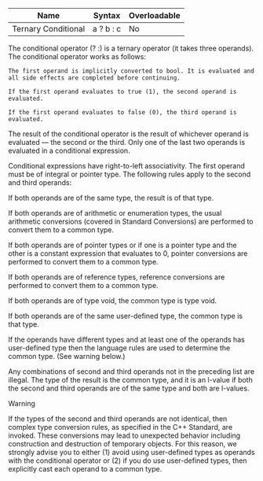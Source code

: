 | Name | Syntax | Overloadable |
|------|--------|--------------|
| Ternary Conditional | a ? b : c | No |

The conditional operator (? :) is a ternary operator (it takes three operands). The conditional operator works as follows:

    The first operand is implicitly converted to bool. It is evaluated and all side effects are completed before continuing.

    If the first operand evaluates to true (1), the second operand is evaluated.

    If the first operand evaluates to false (0), the third operand is evaluated.

The result of the conditional operator is the result of whichever operand is evaluated — the second or the third. Only one of the last two operands is evaluated in a conditional expression.

Conditional expressions have right-to-left associativity. The first operand must be of integral or pointer type. The following rules apply to the second and third operands:

  If both operands are of the same type, the result is of that type.

  If both operands are of arithmetic or enumeration types, the usual arithmetic conversions (covered in Standard Conversions) are performed to convert them to a common type.

  If both operands are of pointer types or if one is a pointer type and the other is a constant expression that evaluates to 0, pointer conversions are performed to convert them to a common type.

  If both operands are of reference types, reference conversions are performed to convert them to a common type.

  If both operands are of type void, the common type is type void.

  If both operands are of the same user-defined type, the common type is that type.

  If the operands have different types and at least one of the operands has user-defined type then the language rules are used to determine the common type. (See warning below.)

Any combinations of second and third operands not in the preceding list are illegal. The type of the result is the common type, and it is an l-value if both the second and third operands are of the same type and both are l-values.

Warning

If the types of the second and third operands are not identical, then complex type conversion rules, as specified in the C++ Standard, are invoked. These conversions may lead to unexpected behavior including construction and destruction of temporary objects. For this reason, we strongly advise you to either (1) avoid using user-defined types as operands with the conditional operator or (2) if you do use user-defined types, then explicitly cast each operand to a common type.
